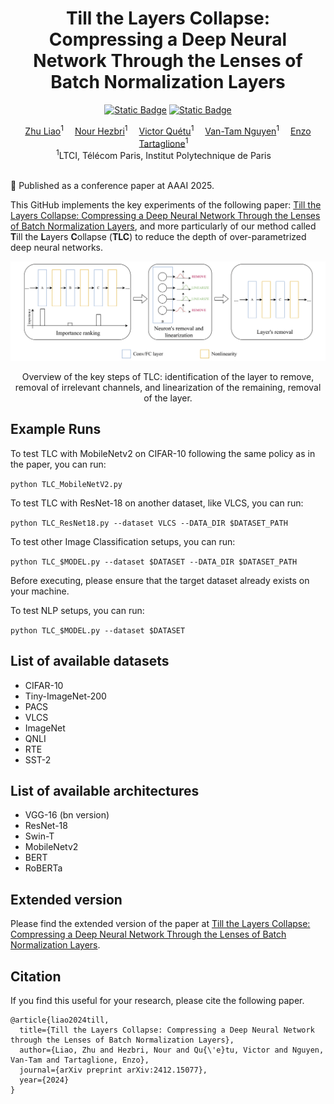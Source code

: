 <div align="center">
  <div>
  <h1>Till the Layers Collapse: Compressing a Deep Neural Network Through the Lenses of Batch Normalization Layers</h1> 

[![Static Badge](https://img.shields.io/badge/TLC-arXiv-red)](https://arxiv.org/abs/2412.15077)
[![Static Badge](https://img.shields.io/badge/TLC-AAAI-blue)]()

  </div>

</div>

<div align="center">

<div>
    <a href='https://scholar.google.com/citations?user=xjwYZvIAAAAJ&hl=fr&oi=ao' target='_blank'>Zhu Liao</a><sup>1</sup>&emsp;
    <a href='' target='_blank'>Nour Hezbri</a><sup>1</sup>&emsp;
    <a href='https://scholar.google.com/citations?hl=fr&user=wfwULQUAAAAJ' target='_blank'>Victor Quétu</a><sup>1</sup>&emsp;
    <a href='https://perso.telecom-paristech.fr/vtnguyen/' target='_blank'>Van-Tam Nguyen</a><sup>1</sup>&emsp;
    <a href='https://scholar.google.com/citations?hl=fr&user=uKuvN64AAAAJ' target='_blank'>Enzo Tartaglione</a><sup>1</sup>&emsp;  
</div>
<div>
<sup>1</sup>LTCI, Télécom Paris, Institut Polytechnique de Paris&emsp;  

</div>
</div> <br>

📣 Published as a conference paper at AAAI 2025.  <br>

This GitHub implements the key experiments of the following paper: [Till the Layers Collapse: Compressing a Deep Neural Network Through the Lenses of Batch Normalization Layers](https://arxiv.org/pdf/2412.15077.pdf), and more particularly of our method called **T**ill the **L**ayers **C**ollapse (**TLC**) to reduce the depth of over-parametrized deep neural networks.    

<p align="center">
  <img src="images/AAAI25_teaser.png" width="600"/>
</p>
<div align="center">
Overview of the key steps of TLC: identification of the layer to remove, removal of irrelevant channels, and linearization of the remaining, removal of the layer.
</div>

## Example Runs

To test TLC with MobileNetv2 on CIFAR-10 following the same policy as in the paper, you can run:

``` python TLC_MobileNetV2.py ```

To test TLC with ResNet-18 on another dataset, like VLCS, you can run:

```python TLC_ResNet18.py --dataset VLCS --DATA_DIR $DATASET_PATH  ```

To test other Image Classification setups, you can run:

```python TLC_$MODEL.py --dataset $DATASET --DATA_DIR $DATASET_PATH  ```

Before executing, please ensure that the target dataset already exists on your machine.

To test NLP setups, you can run:

```python TLC_$MODEL.py --dataset $DATASET  ```

## List of available datasets

- CIFAR-10
- Tiny-ImageNet-200
- PACS
- VLCS
- ImageNet
- QNLI
- RTE
- SST-2

## List of available architectures

- VGG-16 (bn version)
- ResNet-18
- Swin-T
- MobileNetv2
- BERT
- RoBERTa

## Extended version

Please find the extended version of the paper at [Till the Layers Collapse: Compressing a Deep Neural Network Through the Lenses of Batch Normalization Layers](https://arxiv.org/abs/2412.15077).

## Citation

If you find this useful for your research, please cite the following paper.
```
@article{liao2024till,
  title={Till the Layers Collapse: Compressing a Deep Neural Network through the Lenses of Batch Normalization Layers},
  author={Liao, Zhu and Hezbri, Nour and Qu{\'e}tu, Victor and Nguyen, Van-Tam and Tartaglione, Enzo},
  journal={arXiv preprint arXiv:2412.15077},
  year={2024}
}
```
